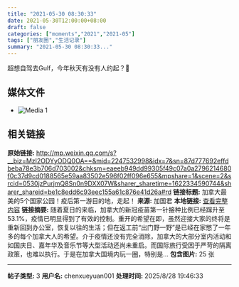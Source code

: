 ```yaml
---
title: "2021-05-30 08:30:33"
date: 2021-05-30T12:00:00+08:00
draft: false
categories: ["moments","2021","2021-05"]
tags: ["朋友圈","生活记录"]
summary: "2021-05-30 08:30:33..."
---
```


超想自驾去Gulf，今年秋天有没有人约起？🥺

## 媒体文件

- ![Media 1](/Moments/photos/2021-05-30/202105300830330.jpg)

## 相关链接

**原始链接:** http://mp.weixin.qq.com/s?__biz=MzI2ODYyODQ0OA==&mid=2247532998&idx=7&sn=87d777692effdbeba78e3b706d703002&chksm=eaeeb949dd99305f49c07a0a2796214680f0c37d9cd0188565e59aa83502e596f02ff096e655&mpshare=1&scene=2&srcid=0530jzPurjmQ8Sn0n9DXX07W&sharer_sharetime=1622334590744&sharer_shareid=be1c8edd6c93eec155a61c876e41d26a#rd
**链接标题:** 加拿大最美的5个国家公园！疫后第一游目的地，走起！
**来源:** 加国君
**本地链接:** [查看完整内容](/link_content/2021/05/2021-05-30-2/link_content/)
**链接摘要:** 随着夏日的来临，加拿大的新冠疫苗第一针接种比例已经蹿升至53.1%，疫情已明显得到了有效的控制。重开的希望在即，虽然迎接大家的终将是重新回到办公室，恢复以往的生活；但在返工前“出门野一野”是已经在家憋了一年多的每个加拿大人的希望。介于疫情还没有完全消除，加拿大的大部分室内活动和如国庆日、嘉年华及音乐节等大型活动还尚未重启。而国际旅行受困于严苛的隔离政策，也难以执行。于是在加拿大国境内玩一圈，特别是...
**包含图片:** 25 张

---

**帖子类型:** 3
**用户名:** chenxueyuan001
**处理时间:** 2025/8/28 19:46:33